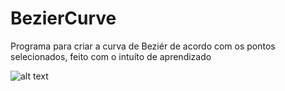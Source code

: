 # BezierCurve

Programa para criar a curva de Beziér de acordo com os pontos selecionados, feito com o intuíto de aprendizado

![alt text](http://prntscr.com/p4iyva)
